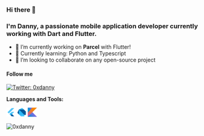 ### Hi there 👋 
### I'm Danny, a passionate mobile application developer currently working with Dart and Flutter.

- 🔭 I’m currently working on **Parcel** with Flutter!
- 📖 Currently learning: Python and Typescript
- 👯 I’m looking to collaborate on any open-source project

#### Follow me
[![Twitter: 0xdanny](https://img.shields.io/twitter/follow/0xdanny?style=social)](https://twitter.com/0xdanny)

**Languages and Tools:**  

<code><img height="24" src="https://raw.githubusercontent.com/github/explore/80688e429a7d4ef2fca1e82350fe8e3517d3494d/topics/flutter/flutter.png"></code>
<code><img height="24" src="https://raw.githubusercontent.com/github/explore/80688e429a7d4ef2fca1e82350fe8e3517d3494d/topics/dart/dart.png"></code>
<code><img height="24" src="https://raw.githubusercontent.com/github/explore/80688e429a7d4ef2fca1e82350fe8e3517d3494d/topics/kotlin/kotlin.png"></code>

<p align="left"> <img src="https://komarev.com/ghpvc/?username=0xdanny&label=Profile%20views&color=0e75b6&style=flat" alt="0xdanny" /> </p>

